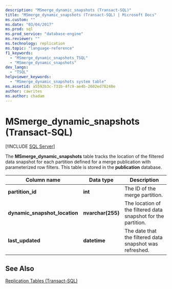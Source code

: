 ```yaml
---
description: "MSmerge_dynamic_snapshots (Transact-SQL)"
title: "MSmerge_dynamic_snapshots (Transact-SQL) | Microsoft Docs"
ms.custom: ""
ms.date: "03/04/2017"
ms.prod: sql
ms.prod_service: "database-engine"
ms.reviewer: ""
ms.technology: replication
ms.topic: "language-reference"
f1_keywords: 
  - "MSmerge_dynamic_snapshots_TSQL"
  - "MSmerge_dynamic_snapshots"
dev_langs: 
  - "TSQL"
helpviewer_keywords: 
  - "MSmerge_dynamic_snapshots system table"
ms.assetid: a5592b3c-731b-4fc9-ae4b-2602ed78248e
author: cawrites
ms.author: chadam
---
```

# MSmerge_dynamic_snapshots (Transact-SQL)
[!INCLUDE [SQL Server](../../includes/applies-to-version/sqlserver.md)]

  The **MSmerge_dynamic_snapshots** table tracks the location of the filtered data snapshot for each partition defined for a merge publication with parameterized row filters. This table is stored in the **publication** database.  
  
|Column name|Data type|Description|  
|-----------------|---------------|-----------------|  
|**partition_id**|**int**|The ID of the merge partition.|  
|**dynamic_snapshot_location**|**nvarchar(255)**|The location of the filtered data snapshot for the partition.|  
|**last_updated**|**datetime**|The date that the filtered data snapshot was refreshed.|  
  
## See Also  
 [Replication Tables &#40;Transact-SQL&#41;](../../relational-databases/system-tables/replication-tables-transact-sql.md)  
  
  
